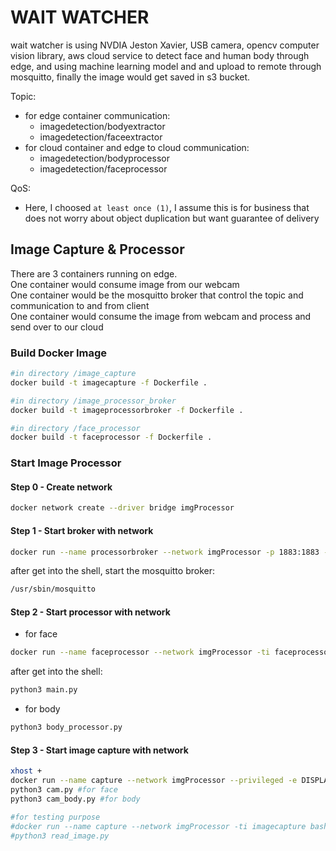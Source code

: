# WAIT WATCHER
wait watcher is using NVDIA Jeston Xavier, USB camera, opencv computer vision library, aws cloud service to detect face and human body through edge, and using machine learning model and and upload to remote through mosquitto, finally the image would get saved in s3 bucket. 

Topic:  
* for edge container communication: 
  * imagedetection/bodyextractor  
  * imagedetection/faceextractor
* for cloud container and edge to cloud communication: 
  * imagedetection/bodyprocessor
  * imagedetection/faceprocessor

QoS:   
* Here, I choosed `at least once (1)`, I assume this is for business that does not worry about object duplication but want guarantee of delivery

## Image Capture & Processor
There are 3 containers running on edge.  
One container would consume image from our webcam  
One container would be the mosquitto broker that control the topic and communication to and from client  
One container would consume the image from webcam and process and send over to our cloud
### Build Docker Image
```sh
#in directory /image_capture
docker build -t imagecapture -f Dockerfile .

#in directory /image_processor_broker
docker build -t imageprocessorbroker -f Dockerfile .

#in directory /face_processor
docker build -t faceprocessor -f Dockerfile .
```
### Start Image Processor

#### Step 0 -  Create network
```sh
docker network create --driver bridge imgProcessor
```

#### Step 1 - Start broker with network
```sh
docker run --name processorbroker --network imgProcessor -p 1883:1883 -ti imageprocessorbroker sh
```
after get into the shell, start the mosquitto broker:
```sh
/usr/sbin/mosquitto
```

#### Step 2 - Start processor with network

* for face
```sh
docker run --name faceprocessor --network imgProcessor -ti faceprocessor sh
```
after get into the shell:
```sh
python3 main.py
```

* for body
```sh
python3 body_processor.py
```

#### Step 3 - Start image capture with network
```sh
xhost +
docker run --name capture --network imgProcessor --privileged -e DISPLAY=$DISPLAY -v /tmp/.X11-unix:/tmp/.X11-unix -ti imagecapture bash
python3 cam.py #for face
python3 cam_body.py #for body

#for testing purpose
#docker run --name capture --network imgProcessor -ti imagecapture bash
#python3 read_image.py 
```